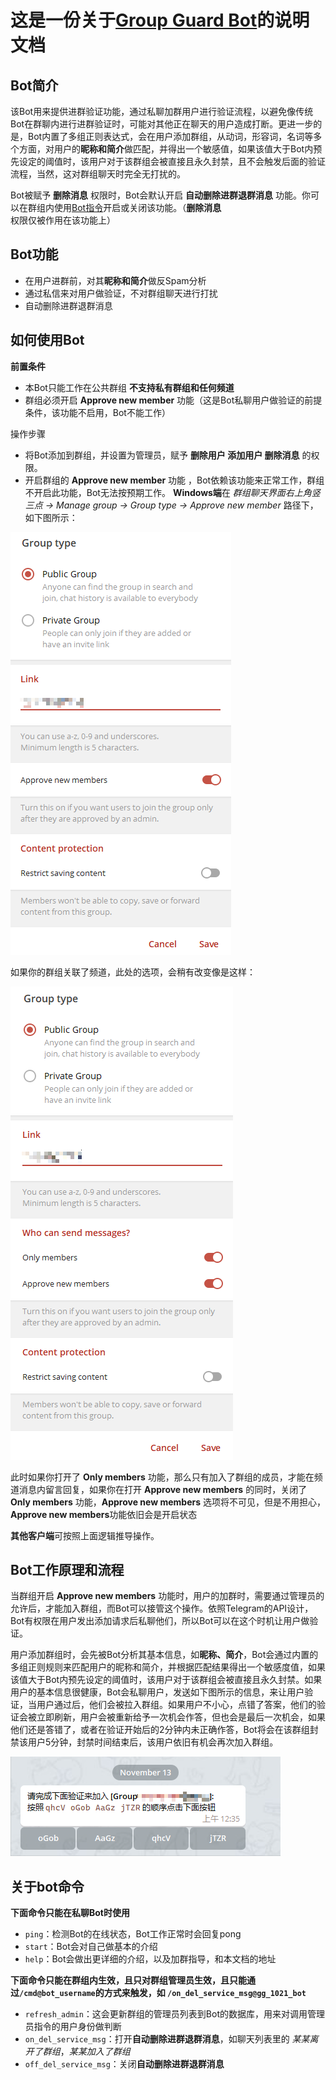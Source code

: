# 这是一份关于[Group Guard Bot](https://t.me/gg_1021_bot)的说明文档

## Bot简介
该Bot用来提供进群验证功能，通过私聊加群用户进行验证流程，以避免像传统Bot在群聊内进行进群验证时，可能对其他正在聊天的用户造成打断。更进一步的是，Bot内置了多组正则表达式，会在用户添加群组，从动词，形容词，名词等多个方面，对用户的**昵称和简介**做匹配，并得出一个敏感值，如果该值大于Bot内预先设定的阈值时，该用户对于该群组会被直接且永久封禁，且不会触发后面的验证流程，当然，这对群组聊天时完全无打扰的。

Bot被赋予 **删除消息** 权限时，Bot会默认开启 **自动删除进群退群消息** 功能。你可以在群组内使用[Bot指令](#关于bot命令)开启或关闭该功能。（**删除消息**权限仅被作用在该功能上）

## Bot功能
- 在用户进群前，对其**昵称和简介**做反Spam分析
- 通过私信来对用户做验证，不对群组聊天进行打扰
- 自动删除进群退群消息

## 如何使用Bot
**前置条件**
- 本Bot只能工作在公共群组 **不支持私有群组和任何频道**
- 群组必须开启 **Approve new member** 功能（这是Bot私聊用户做验证的前提条件，该功能不启用，Bot不能工作）

操作步骤
- 将Bot添加到群组，并设置为管理员，赋予 **删除用户 添加用户 删除消息** 的权限。
- 开启群组的 **Approve new member** 功能 ，Bot依赖该功能来正常工作，群组不开启此功能，Bot无法按预期工作。
**Windows端**在 *群组聊天界面右上角竖三点 -> Manage group -> Group type -> Approve new member* 路径下，如下图所示：

![alt text](images/image.png)

如果你的群组关联了频道，此处的选项，会稍有改变像是这样：

![alt text](images/image-1.png)

此时如果你打开了 **Only members** 功能，那么只有加入了群组的成员，才能在频道消息内留言回复，如果你在打开 **Approve new members** 的同时，关闭了 **Only members** 功能，**Approve new members** 选项将不可见，但是不用担心，**Approve new members**功能依旧会是开启状态

**其他客户端**可按照上面逻辑推导操作。

## Bot工作原理和流程
当群组开启 **Approve new members** 功能时，用户的加群时，需要通过管理员的允许后，才能加入群组，而Bot可以接管这个操作。依照Telegram的API设计，Bot有权限在用户发出添加请求后私聊他们，所以Bot可以在这个时机让用户做验证。

用户添加群组时，会先被Bot分析其基本信息，如**昵称、简介**，Bot会通过内置的多组正则规则来匹配用户的昵称和简介，并根据匹配结果得出一个敏感度值，如果该值大于Bot内预先设定的阈值时，该用户对于该群组会被直接且永久封禁。如果用户的基本信息很健康，Bot会私聊用户，发送如下图所示的信息，来让用户验证，当用户通过后，他们会被拉入群组。如果用户不小心，点错了答案，他们的验证会被立即刷新，用户会被重新给予一次机会作答，但也会是最后一次机会，如果他们还是答错了，或者在验证开始后的2分钟内未正确作答，Bot将会在该群组封禁该用户5分钟，封禁时间结束后，该用户依旧有机会再次加入群组。

![alt text](images/image-2.png)

## 关于bot命令
**下面命令只能在私聊Bot时使用**
- `ping`：检测Bot的在线状态，Bot工作正常时会回复pong
- `start`：Bot会对自己做基本的介绍
- `help`：Bot会做出更详细的介绍，以及加群指导，和本文档的地址

**下面命令只能在群组内生效，且只对群组管理员生效，且只能通过`/cmd@bot_username`的方式来触发，如 `/on_del_service_msg@gg_1021_bot`**
- `refresh_admin`：这会更新群组的管理员列表到Bot的数据库，用来对调用管理员指令的用户身份做判断
- `on_del_service_msg`：打开**自动删除进群退群消息**，如聊天列表里的 *某某离开了群组*，*某某加入了群组*
- `off_del_service_msg`：关闭**自动删除进群退群消息**